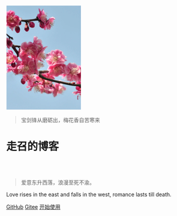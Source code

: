 <!-- _coverpage.md -->

![456789456](images/456789456.png)

>  宝剑锋从磨砺出，梅花香自苦寒来

# **走召的博客**

<br>

<span id="busuanzi_container_site_pv" style='display:none'>
 👀本站总访问量：<span id="busuanzi_value_site_pv"></span> 次
</span>
<span id="busuanzi_container_site_uv" style='display:none'>
    | 🚴本站总访客数：<span id="busuanzi_value_site_uv"></span> 人
</span>

<br>




 > 爱意东升西落，浪漫至死不渝。

Love rises in the east and falls in the west, romance lasts till death.

[GitHub](https://github.com/zouzhaozzzz )		[Gitee](https://gitee.com/zouzhaoz) 	[开始使用](/README.md)











